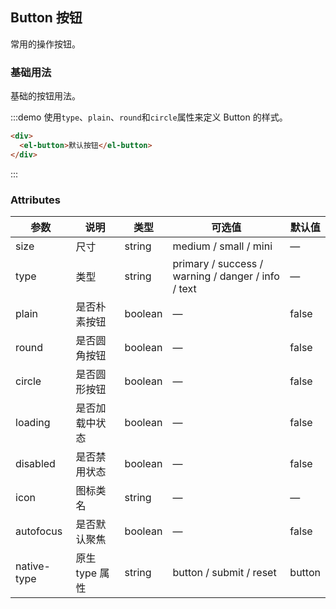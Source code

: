 <style>
  .demo-box.demo-button {
    .el-row {
      margin-bottom: 20px;

      &:last-child {
        margin-bottom: 0;
      }
    }
    .el-button + .el-button {
      margin-left: 10px;
    }
    .el-button-group {
      .el-button + .el-button {
        margin-left: 0;
      }

      & + .el-button-group {
        margin-left: 10px;
      }
    }
  }
</style>

## Button 按钮
常用的操作按钮。

### 基础用法

基础的按钮用法。

:::demo 使用`type`、`plain`、`round`和`circle`属性来定义 Button 的样式。

```html
<div>
  <el-button>默认按钮</el-button>
</div>
```
:::

### Attributes
| 参数      | 说明    | 类型      | 可选值       | 默认值   |
|---------- |-------- |---------- |-------------  |-------- |
| size     | 尺寸   | string  |   medium / small / mini            |    —     |
| type     | 类型   | string    |   primary / success / warning / danger / info / text |     —    |
| plain     | 是否朴素按钮   | boolean    | — | false   |
| round     | 是否圆角按钮   | boolean    | — | false   |
| circle     | 是否圆形按钮   | boolean    | — | false   |
| loading     | 是否加载中状态   | boolean    | — | false   |
| disabled  | 是否禁用状态    | boolean   | —   | false   |
| icon  | 图标类名 | string   |  —  |  —  |
| autofocus  | 是否默认聚焦 | boolean   |  —  |  false  |
| native-type | 原生 type 属性 | string | button / submit / reset | button |
